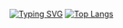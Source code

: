 [![Typing SVG](https://readme-typing-svg.demolab.com?font=Fredoka+One&duration=3700&pause=250&color=F7E834&center=true&width=435&lines=elloo!+%E2%95%B0(%E2%96%94%E2%88%80%E2%96%94)%E2%95%AF;hehehehe+%E2%8A%82(%E2%96%80%C2%AF%E2%96%80%E2%8A%82+))](https://git.io/typing-svg)
[![Top Langs](https://github-readme-stats.vercel.app/api/top-langs/?username=raizulfi&layout=compact&theme=radical)](https://github.com/anuraghazra/github-readme-stats)
